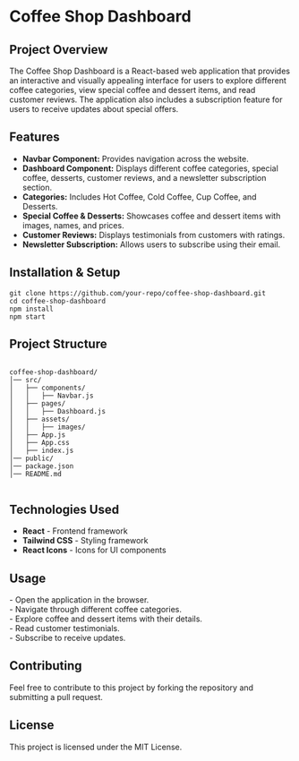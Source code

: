 <!DOCTYPE html>
<html lang="en">
<head>
    <meta charset="UTF-8">
    <meta name="viewport" content="width=device-width, initial-scale=1.0">
</head>
<body>
    <h1>Coffee Shop Dashboard</h1>
    <h2>Project Overview</h2>
    <p>The Coffee Shop Dashboard is a React-based web application that provides an interactive and visually appealing interface for users to explore different coffee categories, view special coffee and dessert items, and read customer reviews. The application also includes a subscription feature for users to receive updates about special offers.</p>
    <h2>Features</h2>
    <ul>
        <li><strong>Navbar Component:</strong> Provides navigation across the website.</li>
        <li><strong>Dashboard Component:</strong> Displays different coffee categories, special coffee, desserts, customer reviews, and a newsletter subscription section.</li>
        <li><strong>Categories:</strong> Includes Hot Coffee, Cold Coffee, Cup Coffee, and Desserts.</li>
        <li><strong>Special Coffee & Desserts:</strong> Showcases coffee and dessert items with images, names, and prices.</li>
        <li><strong>Customer Reviews:</strong> Displays testimonials from customers with ratings.</li>
        <li><strong>Newsletter Subscription:</strong> Allows users to subscribe using their email.</li>
    </ul>
    <h2>Installation & Setup</h2>
    <pre><code>git clone https://github.com/your-repo/coffee-shop-dashboard.git
cd coffee-shop-dashboard
npm install
npm start</code></pre>
    <h2>Project Structure</h2>
    <pre><code>
coffee-shop-dashboard/
│── src/
│   ├── components/
│   │   ├── Navbar.js
│   ├── pages/
│   │   ├── Dashboard.js
│   ├── assets/
│   │   ├── images/
│   ├── App.js
│   ├── App.css
│   ├── index.js
│── public/
│── package.json
│── README.md
    </code></pre>
    <h2>Technologies Used</h2>
    <ul>
        <li><strong>React</strong> - Frontend framework</li>
        <li><strong>Tailwind CSS</strong> - Styling framework</li>
        <li><strong>React Icons</strong> - Icons for UI components</li>
    </ul>
    <h2>Usage</h2>
    <p>
        - Open the application in the browser.<br>
        - Navigate through different coffee categories.<br>
        - Explore coffee and dessert items with their details.<br>
        - Read customer testimonials.<br>
        - Subscribe to receive updates.
    </p>
    <h2>Contributing</h2>
    <p>Feel free to contribute to this project by forking the repository and submitting a pull request.</p>
    <h2>License</h2>
    <p>This project is licensed under the MIT License.</p>
</body>
</html>
